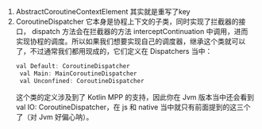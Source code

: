 1. AbstractCoroutineContextElement 其实就是重写了key
2. CoroutineDispatcher  它本身是协程上下文的子类，同时实现了拦截器的接口， dispatch 方法会在拦截器的方法 interceptContinuation 中调用，进而实现协程的调度。所以如果我们想要实现自己的调度器，继承这个类就可以了，不过通常我们都用现成的，它们定义在 Dispatchers 当中：
   ```java 
   val Default: CoroutineDispatcher
    val Main: MainCoroutineDispatcher
    val Unconfined: CoroutineDispatcher
    ```
    这个类的定义涉及到了 Kotlin MPP 的支持，因此你在 Jvm 版本当中还会看到 val IO: CoroutineDispatcher，在 js 和 native 当中就只有前面提到的这三个了（对 Jvm 好偏心呐）。
    










































































































